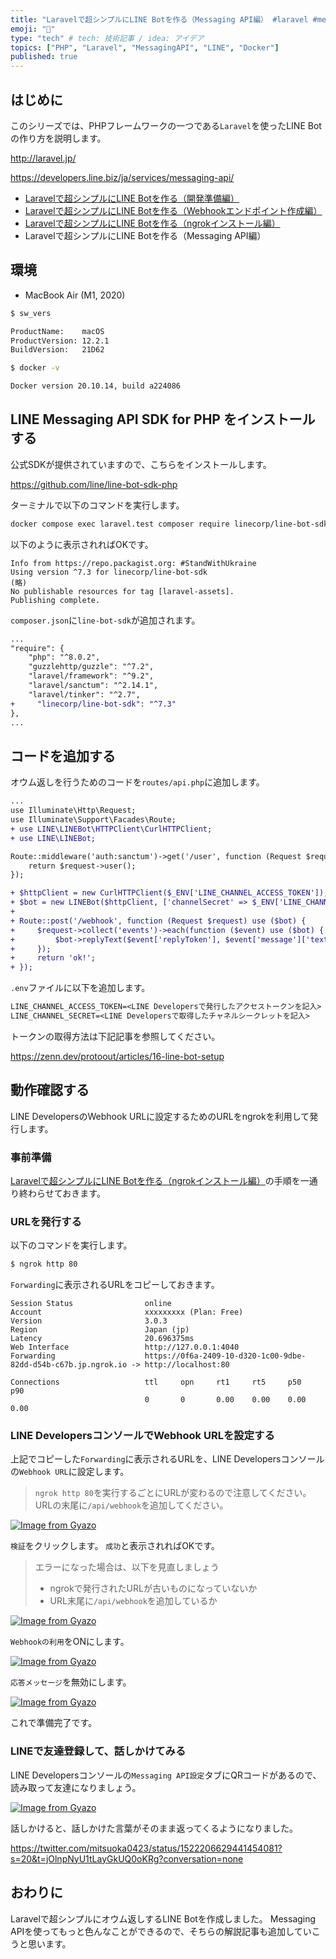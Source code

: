 ```yaml
---
title: "Laravelで超シンプルにLINE Botを作る（Messaging API編） #laravel #messagingapi #php"
emoji: "💬"
type: "tech" # tech: 技術記事 / idea: アイデア
topics: ["PHP", "Laravel", "MessagingAPI", "LINE", "Docker"]
published: true
---
```


## はじめに

このシリーズでは、PHPフレームワークの一つである`Laravel`を使ったLINE Botの作り方を説明します。

http://laravel.jp/

https://developers.line.biz/ja/services/messaging-api/

- [Laravelで超シンプルにLINE Botを作る（開発準備編）](./laravel-line-helloworld-01.md)
- [Laravelで超シンプルにLINE Botを作る（Webhookエンドポイント作成編）](./laravel-line-helloworld-02.md)
- [Laravelで超シンプルにLINE Botを作る（ngrokインストール編）](./laravel-line-helloworld-03.md)
- Laravelで超シンプルにLINE Botを作る（Messaging API編）

## 環境

- MacBook Air (M1, 2020)

```bash
$ sw_vers

ProductName:    macOS
ProductVersion: 12.2.1
BuildVersion:   21D62
```

```bash
$ docker -v

Docker version 20.10.14, build a224086
```

## LINE Messaging API SDK for PHP をインストールする

公式SDKが提供されていますので、こちらをインストールします。

https://github.com/line/line-bot-sdk-php

ターミナルで以下のコマンドを実行します。

```bash
docker compose exec laravel.test composer require linecorp/line-bot-sdk
```

以下のように表示されればOKです。

```log
Info from https://repo.packagist.org: #StandWithUkraine
Using version ^7.3 for linecorp/line-bot-sdk
(略)
No publishable resources for tag [laravel-assets].
Publishing complete.
```

`composer.json`に`line-bot-sdk`が追加されます。

```diff json:composer.json
...
"require": {
    "php": "^8.0.2",
    "guzzlehttp/guzzle": "^7.2",
    "laravel/framework": "^9.2",
    "laravel/sanctum": "^2.14.1",
    "laravel/tinker": "^2.7",
+     "linecorp/line-bot-sdk": "^7.3"
},
...
```

## コードを追加する

オウム返しを行うためのコードを`routes/api.php`に追加します。

```diff php:routes/api.php
...
use Illuminate\Http\Request;
use Illuminate\Support\Facades\Route;
+ use LINE\LINEBot\HTTPClient\CurlHTTPClient;
+ use LINE\LINEBot;

Route::middleware('auth:sanctum')->get('/user', function (Request $request) {
    return $request->user();
});

+ $httpClient = new CurlHTTPClient($_ENV['LINE_CHANNEL_ACCESS_TOKEN']);
+ $bot = new LINEBot($httpClient, ['channelSecret' => $_ENV['LINE_CHANNEL_SECRET']]);
+ 
+ Route::post('/webhook', function (Request $request) use ($bot) {
+     $request->collect('events')->each(function ($event) use ($bot) {
+         $bot->replyText($event['replyToken'], $event['message']['text']);
+     });
+     return 'ok!';
+ });
```

`.env`ファイルに以下を追加します。

```diff toml:.env
LINE_CHANNEL_ACCESS_TOKEN=<LINE Developersで発行したアクセストークンを記入>
LINE_CHANNEL_SECRET=<LINE Developersで取得したチャネルシークレットを記入>
```

トークンの取得方法は下記記事を参照してください。

https://zenn.dev/protoout/articles/16-line-bot-setup

## 動作確認する

LINE DevelopersのWebhook URLに設定するためのURLをngrokを利用して発行します。

### 事前準備

[Laravelで超シンプルにLINE Botを作る（ngrokインストール編）](./laravel-line-helloworld-03.md)の手順を一通り終わらせておきます。

### URLを発行する

以下のコマンドを実行します。

```bash
$ ngrok http 80
```

`Forwarding`に表示されるURLをコピーしておきます。

```log
Session Status                online                                                                         
Account                       xxxxxxxxx (Plan: Free)                                       
Version                       3.0.3                                                                          
Region                        Japan (jp)                                                                     
Latency                       20.696375ms                                                                    
Web Interface                 http://127.0.0.1:4040                                                          
Forwarding                    https://0f6a-2409-10-d320-1c00-9dbe-82dd-d54b-c67b.jp.ngrok.io -> http://localhost:80

Connections                   ttl     opn     rt1     rt5     p50     p90                                    
                              0       0       0.00    0.00    0.00    0.00   
```

### LINE DevelopersコンソールでWebhook URLを設定する

上記でコピーした`Forwarding`に表示されるURLを、LINE Developersコンソールの`Webhook URL`に設定します。

> `ngrok http 80`を実行するごとにURLが変わるので注意してください。
> URLの末尾に`/api/webhook`を追加してください。

[![Image from Gyazo](https://i.gyazo.com/20d3bd89290b676b0ceb9d328061473f.png)](https://gyazo.com/20d3bd89290b676b0ceb9d328061473f)

`検証`をクリックします。
`成功`と表示されればOKです。

> エラーになった場合は、以下を見直しましょう
> - ngrokで発行されたURLが古いものになっていないか
> - URL末尾に`/api/webhook`を追加しているか

[![Image from Gyazo](https://i.gyazo.com/329731a8134a257ab773389f0c8d08e6.png)](https://gyazo.com/329731a8134a257ab773389f0c8d08e6)

`Webhookの利用`をONにします。

[![Image from Gyazo](https://i.gyazo.com/c1ea5a57919a80d157533882e5b4df8f.png)](https://gyazo.com/c1ea5a57919a80d157533882e5b4df8f)

`応答メッセージ`を無効にします。

[![Image from Gyazo](https://i.gyazo.com/37df0c1b58da3d1f12eda328d8b22d53.png)](https://gyazo.com/37df0c1b58da3d1f12eda328d8b22d53)

これで準備完了です。

### LINEで友達登録して、話しかけてみる

LINE Developersコンソールの`Messaging API設定`タブにQRコードがあるので、読み取って友達になりましょう。

[![Image from Gyazo](https://i.gyazo.com/ba88c870bc0c3eaa188f7557014fbff3.png)](https://gyazo.com/ba88c870bc0c3eaa188f7557014fbff3)

話しかけると、話しかけた言葉がそのまま返ってくるようになりました。

https://twitter.com/mitsuoka0423/status/1522206629441454081?s=20&t=jOlnpNyU1tLayGkUQ0oKRg?conversation=none

## おわりに

Laravelで超シンプルにオウム返しするLINE Botを作成しました。
Messaging APIを使ってもっと色んなことができるので、そちらの解説記事も追加していこうと思います。
